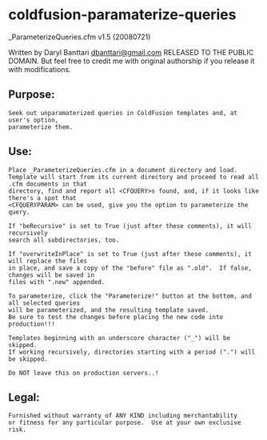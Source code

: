 # coldfusion-paramaterize-queries

_ParameterizeQueries.cfm v1.5 (20080721)

Written by Daryl Banttari dbanttari@gmail.com
RELEASED TO THE PUBLIC DOMAIN.  But feel free to credit me with original authorship if you release it with modifications.


## Purpose:

	Seek out unparamaterized queries in ColdFusion templates and, at user's option, 
	parameterize them.

## Use:

	Place _ParameterizeQueries.cfm in a document directory and load.
	Template will start from its current directory and proceed to read all .cfm documents in that 
	directory, find and report all <CFQUERY>s found, and, if it looks like there's a spot that
	<CFQUERYPARAM> can be used, give you the option to parameterize the query.

	If "beRecursive" is set to True (just after these comments), it will recursively
	search all subdirectories, too.

	If "overwriteInPlace" is set to True (just after these comments), it will replace the files
	in place, and save a copy of the "before" file as ".old".  If false, changes will be saved in
	files with ".new" appended.

	To parameterize, click the "Parameterize!" button at the bottom, and all selected queries
	will be parameterized, and the resulting template saved.
	Be sure to test the changes before placing the new code into production!!!

	Templates beginning with an underscore character ("_") will be skipped.
	If working recursively, directories starting with a period (".") will be skipped.
	
	Do NOT leave this on production servers..!
	
## Legal:

	Furnished without warranty of ANY KIND including merchantability
	or fitness for any particular purpose.  Use at your own exclusive risk.
